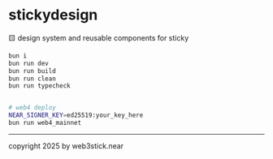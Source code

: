 # stickydesign
🟨 design system and reusable components for sticky


```sh
bun i
bun run dev
bun run build
bun run clean
bun run typecheck


# web4 deploy
NEAR_SIGNER_KEY=ed25519:your_key_here
bun run web4_mainnet
```


---

copyright 2025 by web3stick.near